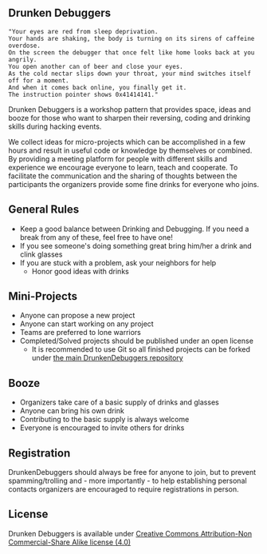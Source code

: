 Drunken Debuggers
-----------------

    "Your eyes are red from sleep deprivation. 
    Your hands are shaking, the body is turning on its sirens of caffeine overdose. 
    On the screen the debugger that once felt like home looks back at you angrily.
    You open another can of beer and close your eyes.
    As the cold nectar slips down your throat, your mind switches itself off for a moment.
    And when it comes back online, you finally get it.
    The instruction pointer shows 0x41414141."

Drunken Debuggers is a workshop pattern that provides space, ideas and booze for those who want to sharpen their reversing, coding and drinking skills during hacking events.

We collect ideas for micro-projects which can be accomplished in a few hours and result in useful code or knowledge by themselves or combined. By providing a meeting platform for people with different skills and experience we encourage everyone to learn, teach and cooperate. To facilitate the communication and the sharing of thoughts between the participants the organizers provide some fine drinks for everyone who joins. 

General Rules
-------------

* Keep a good balance between Drinking and Debugging. If you need a break from any of these, feel free to have one!
* If you see someone's doing something great bring him/her a drink and clink glasses
* If you are stuck with a problem, ask your neighbors for help
  * Honor good ideas with drinks

Mini-Projects
-------------

* Anyone can propose a new project
* Anyone can start working on any project
* Teams are preferred to lone warriors
* Completed/Solved projects should be published under an open license
  * It is recommended to use Git so all finished projects can be forked under [the main DrunkenDebuggers repository](https://github.com/DrunkenDebuggers/)

Booze
-----

* Organizers take care of a basic supply of drinks and glasses
* Anyone can bring his own drink
* Contributing to the basic supply is always welcome
* Everyone is encouraged to invite others for drinks

Registration
------------

DrunkenDebuggers should always be free for anyone to join, but to prevent spamming/trolling and - more importantly - to help establishing personal contacts organizers are encouraged to require registrations in person.

License
-------

Drunken Debuggers is available under [Creative Commons Attribution-Non Commercial-Share Alike license (4.0)](https://creativecommons.org/licenses/by-nc-sa/4.0/legalcode)

